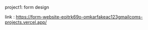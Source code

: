 
project1: 
form design

link : https://form-website-eoitrk69o-omkarfakeac123gmailcoms-projects.vercel.app/

